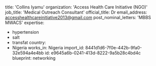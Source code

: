 title: 'Collins Iyamu'
organization: 'Access Health Care Initiative (NGO)'
job_title: 'Medical Outreach Consultant'
official_title: Dr
email_address: accesshealthcareinitiative2013@gmail.com
post_nominal_letters: 'MBBS MWACS'
expertise:
  - hypertension
  - salt
  - transfat
country:
  - Nigeria
works_in: Nigeria
import_id: 8441d1d6-7f0e-442b-9fa0-32e594a4e4bb
id: e9645a6b-0241-413d-8222-9a5b28c4bd4c
blueprint: networking
